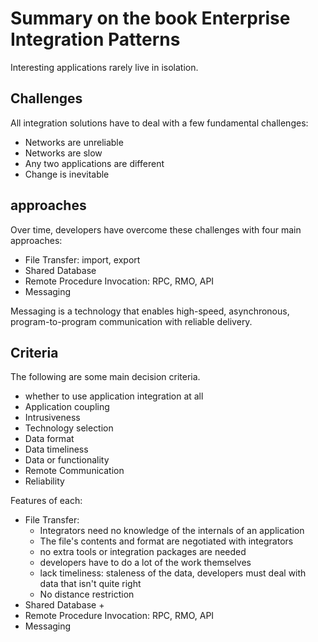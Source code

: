 # Summary on the book Enterprise Integration Patterns

Interesting applications rarely live in isolation.

## Challenges

All integration solutions have to deal with a few fundamental challenges:
+ Networks are unreliable
+ Networks are slow
+ Any two applications are different
+ Change is inevitable

## approaches

Over time, developers have overcome these challenges with four main approaches:
+ File Transfer:  import, export
+ Shared Database
+ Remote Procedure Invocation: RPC, RMO, API
+ Messaging

Messaging is a technology that enables high-speed, asynchronous, program-to-program communication with reliable delivery.

## Criteria

The following are some main decision criteria.
+ whether to use application integration at all
+ Application coupling
+ Intrusiveness
+ Technology selection
+ Data format
+ Data timeliness
+ Data or functionality
+ Remote Communication
+ Reliability

Features of each:
+ File Transfer:
	+ Integrators need no knowledge of the internals of an application
	+ The file's contents and format are negotiated with integrators
	+ no extra tools or integration packages are needed
	+ developers have to do a lot of the work themselves
	+ lack timeliness: staleness of the data, developers must deal with data that isn't quite right
	+ No distance restriction
+ Shared Database
	+ 
+ Remote Procedure Invocation: RPC, RMO, API
+ Messaging